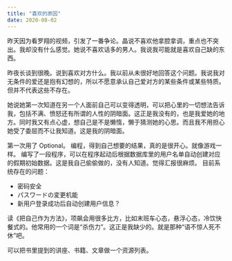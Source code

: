 ```yaml
---
title: "喜欢的原因"
date: 2020-08-02
---
```

昨天因为看罗翔的视频，引发了一番争论。晶说不喜欢他拿腔拿调，重点也不突出。我却没有什么感觉。她说不喜欢话多的男人。我说我可能就是喜欢自己缺的东西。

昨夜长谈到很晚。说到喜欢对方什么。我以前从未很好地回答这个问题。我说我对无条件的爱还是抱有幻想的，所以不愿意承认自己爱对方的某些条件或某些特质。但并不代表这些不存在。

她说她第一次知道在另一个人面前自己可以变得透明，可以把心里的一切想法告诉我，包括不满、愤怒还有所谓的人性的阴暗面。这正是我没有的，也是我爱她的地方。同时我又有点心虚，想自己是不是懒惰，懒于猜测她的心思。而且我不用担心她受了委屈而不让我知道。这是我的阴暗面。


第一次用了 Optional<T>。
编程，得到自己想要的结果，真的是很开心。就像游戏一样。
编写了一段程序，可以在程序起动后根据数据库里的用户名单自动创建对应的假期初始数据。这是我自己偷偷做的，没有人知道。觉得汇报很麻烦。
目前系统存在的问题：

- 密码安全
- パスワードの変更机能
- 新用户登录成功后自动创建用户信息？

读《把自己作为方法》，项飙会用很多比方，比如末班车心态，悬浮心态，冷饮快餐式的。他常用的一个词是“杀伤力”。这正是我缺少的。就是那种“语不惊人死不休”吧。

可以把书里提到的讲座、书籍、文章做一个资源列表。

